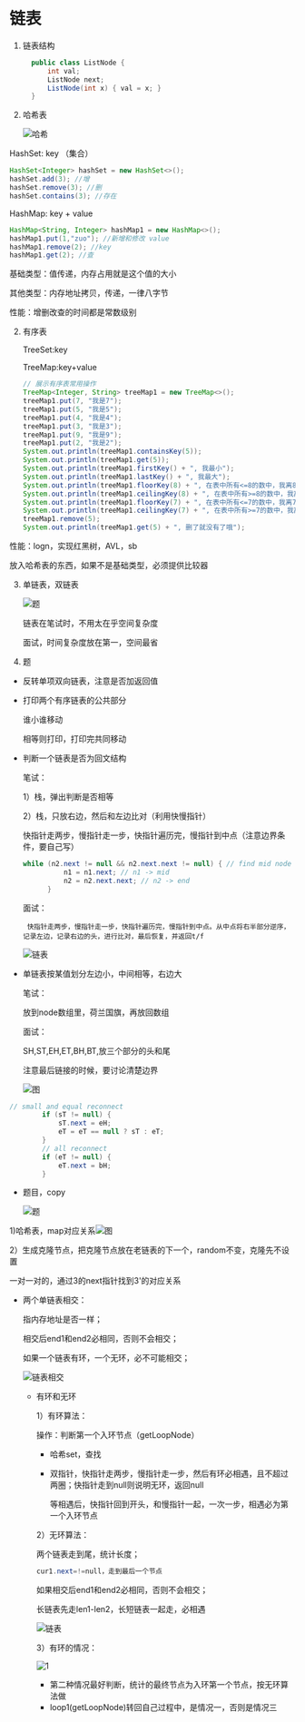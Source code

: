 # 链表

1. 链表结构

   ```java
     public class ListNode {
         int val;
         ListNode next;
         ListNode(int x) { val = x; }
     }
   ```
   
   
   
2. 哈希表

   ![哈希](appendix\哈希.png)

HashSet: key （集合）

```java
HashSet<Integer> hashSet = new HashSet<>();
hashSet.add(3); //增
hashSet.remove(3); //删
hashSet.contains(3); //存在
```

HashMap: key + value

```java
HashMap<String, Integer> hashMap1 = new HashMap<>();
hashMap1.put(1,"zuo"); //新增和修改 value
hashMap1.remove(2); //key
hashMap1.get(2); //查

```

基础类型：值传递，内存占用就是这个值的大小

其他类型：内存地址拷贝，传递，一律八字节

性能：增删改查的时间都是常数级别



2. 有序表

   TreeSet:key 

   TreeMap:key+value

   ```java
   // 展示有序表常用操作
   TreeMap<Integer, String> treeMap1 = new TreeMap<>();
   treeMap1.put(7, "我是7");
   treeMap1.put(5, "我是5");
   treeMap1.put(4, "我是4");
   treeMap1.put(3, "我是3");
   treeMap1.put(9, "我是9");
   treeMap1.put(2, "我是2");
   System.out.println(treeMap1.containsKey(5));
   System.out.println(treeMap1.get(5));
   System.out.println(treeMap1.firstKey() + ", 我最小");
   System.out.println(treeMap1.lastKey() + ", 我最大");
   System.out.println(treeMap1.floorKey(8) + ", 在表中所有<=8的数中，我离8最近");
   System.out.println(treeMap1.ceilingKey(8) + ", 在表中所有>=8的数中，我离8最近");
   System.out.println(treeMap1.floorKey(7) + ", 在表中所有<=7的数中，我离7最近");
   System.out.println(treeMap1.ceilingKey(7) + ", 在表中所有>=7的数中，我离7最近");
   treeMap1.remove(5);
   System.out.println(treeMap1.get(5) + ", 删了就没有了哦");
   ```

性能：logn，实现红黑树，AVL，sb

放入哈希表的东西，如果不是基础类型，必须提供比较器



3. 单链表，双链表

   ![题](appendix\链表1.png)

   链表在笔试时，不用太在乎空间复杂度

   面试，时间复杂度放在第一，空间最省

   

4. 题

- 反转单项双向链表，注意是否加返回值

- 打印两个有序链表的公共部分

  谁小谁移动

  相等则打印，打印完共同移动

- 判断一个链表是否为回文结构

  笔试：

  1）栈，弹出判断是否相等

  2）栈，只放右边，然后和左边比对（利用快慢指针）

  ​		快指针走两步，慢指针走一步，快指针遍历完，慢指针到中点（注意边界条件，要自己写）

  ```java
  while (n2.next != null && n2.next.next != null) { // find mid node
  			n1 = n1.next; // n1 -> mid
  			n2 = n2.next.next; // n2 -> end
  		}
  ```

  面试：

   	   快指针走两步，慢指针走一步，快指针遍历完，慢指针到中点。从中点将右半部分逆序，记录左边，记录右边的头，进行比对，最后恢复，并返回t/f

  ![链表](appendix\链表2.png)

- 单链表按某值划分左边小，中间相等，右边大

  笔试：

  放到node数组里，荷兰国旗，再放回数组

  面试：

  SH,ST,EH,ET,BH,BT,放三个部分的头和尾

  注意最后链接的时候，要讨论清楚边界

  ![图](appendix\链表3.png)

```java
// small and equal reconnect
		if (sT != null) {
			sT.next = eH;
			eT = eT == null ? sT : eT;
		}
		// all reconnect
		if (eT != null) {
			eT.next = bH;
		}
```

- 题目，copy

  ![题](appendix\链表4.png)

 1)哈希表，map对应关系![图](appendix\链表5.png)

2）生成克隆节点，把克隆节点放在老链表的下一个，random不变，克隆先不设置

 一对一对的，通过3的next指针找到3'的对应关系

- 两个单链表相交：

  指内存地址是否一样；

  相交后end1和end2必相同，否则不会相交；

  如果一个链表有环，一个无环，必不可能相交；

  ![链表相交](appendix\链表相交.png)

  - 有环和无环

    1）有环算法：

    操作：判断第一个入环节点（getLoopNode）

    - 哈希set，查找

    - 双指针，快指针走两步，慢指针走一步，然后有环必相遇，且不超过两圈；快指针走到null则说明无环，返回null

      等相遇后，快指针回到开头，和慢指针一起，一次一步，相遇必为第一个入环节点

    

    2）无环算法：

    两个链表走到尾，统计长度；

    ```java
    cur1.next=!=null，走到最后一个节点
    ```

    如果相交后end1和end2必相同，否则不会相交；

    长链表先走len1-len2，长短链表一起走，必相遇

    ![链表](appendix\链表6.png)

    

    3）有环的情况：

    ![1](appendix\链表7.png)

    - 第二种情况最好判断，统计的最终节点为入环第一个节点，按无环算法做
    - loop1(getLoopNode)转回自己过程中，是情况一，否则是情况三
